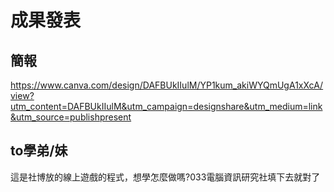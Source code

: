 # 成果發表

## 簡報
https://www.canva.com/design/DAFBUkIIulM/YP1kum_akiWYQmUgA1xXcA/view?utm_content=DAFBUkIIulM&utm_campaign=designshare&utm_medium=link&utm_source=publishpresent
## to學弟/**妹**
這是社博放的線上遊戲的程式，想學怎麼做嗎?033電腦資訊研究社填下去就對了
